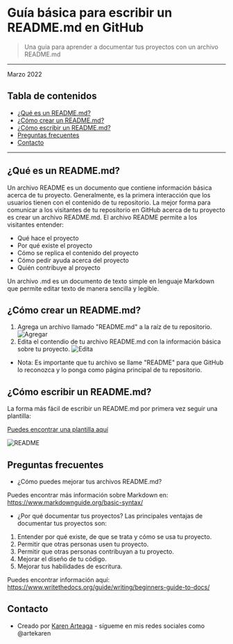 # Guía básica para escribir un README.md en GitHub
>  Una guía para aprender a documentar tus proyectos con un archivo README.md
---
Marzo 2022

## Tabla de contenidos
* [¿Qué es un README.md?](#introduccion)
* [¿Cómo crear un README.md?](#crear)
* [¿Cómo escribir un README.md?](#escribir)
* [Preguntas frecuentes](#preguntas)
* [Contacto](#contacto)
---


<a name="introduccion"></a> 
## ¿Qué es un README.md?
Un archivo README es un documento que contiene información básica acerca de tu proyecto. Generalmente, es la primera interacción que los usuarios tienen con el contenido de tu repositorio. La mejor forma para comunicar a los visitantes de tu repositorio en GitHub acerca de tu proyecto es crear un archivo README.md. El archivo README permite a los visitantes entender:
- Qué hace el proyecto
- Por qué existe el proyecto
- Cómo se replica el contenido del proyecto
- Cómo pedir ayuda acerca del proyecto
- Quién contribuye al proyecto

Un archivo .md es un documento de texto simple en lenguaje Markdown que permite editar texto de manera sencilla y legible.  


<a name="crear"></a> 
## ¿Cómo crear un README.md? 
1. Agrega un archivo llamado "README.md" a la raíz de tu repositorio.
![Agregar](https://user-images.githubusercontent.com/69361149/160881836-d3aadc69-5637-41bb-91ae-9efd46c26e8a.png)
3. Edita el contendio de tu archivo README.md con la información básica sobre tu proyecto.
![Edita](https://user-images.githubusercontent.com/69361149/160882130-17e885e4-d8b2-4a4b-ac5f-201ac3496e64.png)
- Nota: Es importante que tu archivo se llame "README" para que GitHub lo reconozca y lo ponga como página principal de tu repositorio.


 <a name="escribir"></a> 
## ¿Cómo escribir un README.md?
La forma más fácil de escribir un README.md por primera vez seguir una plantilla:

[Puedes encontrar una plantilla aquí](https://github.com/KarenArteaga/Como-escribir-un-readme/blob/main/plantillaREADME.md)


![README](https://user-images.githubusercontent.com/69361149/160939254-f2afb101-ebe0-46a7-8c5e-fdbb27a20d4e.png)


 <a name="preguntas"></a> 
## Preguntas frecuentes
- ¿Cómo puedes mejorar tus archivos README.md? 

Puedes encontrar más información sobre Markdown en: https://www.markdownguide.org/basic-syntax/

- ¿Por qué documentar tus proyectos?
Las principales ventajas de documentar tus proyectos son:
1. Entender por qué existe, de que se trata y cómo se usa tu proyecto.
3. Permitir que otras personas usen tu proyecto.
4. Permitir que otras personas contribuyan a tu proyecto.
5. Mejorar el diseño de tu código.
6. Mejorar tus habilidades de escritura.

Puedes encontrar información aquí: https://www.writethedocs.org/guide/writing/beginners-guide-to-docs/


## Contacto
* Creado por [Karen Arteaga](https://github.com/KarenArteaga) - sígueme en mis redes sociales como @artekaren
